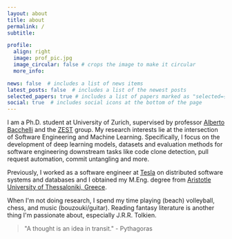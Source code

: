 ```yaml
---
layout: about
title: about
permalink: /
subtitle:

profile:
  align: right
  image: prof_pic.jpg
  image_circular: false # crops the image to make it circular
  more_info:

news: false  # includes a list of news items
latest_posts: false  # includes a list of the newest posts
selected_papers: true # includes a list of papers marked as "selected={true}"
social: true  # includes social icons at the bottom of the page
---
```


I am a Ph.D. student at University of Zurich, supervised by professor [Alberto Bacchelli](https://sback.it) and the [ZEST](https://www.ifi.uzh.ch/en/zest.html) group. My research interests lie at the intersection of Software Engineering and Machine Learning. Specifically, I focus on the development of deep learning models, datasets and evaluation methods for software engineering downstream tasks like code clone detection, pull request automation, commit untangling and more.

Previously, I worked as a software engineer at [Tesla](https://www.tesla.com) on distributed software systems and databases and I obtained my M.Eng. degree from [Aristotle University of Thessaloniki, Greece](https://ece.auth.gr/en/home/).

When I'm not doing research, I spend my time playing (beach) volleyball, chess, and music (bouzouki/guitar). Reading fantasy literature is another thing I'm passionate about, especially J.R.R. Tolkien.

> "A thought is an idea in transit." - Pythagoras
